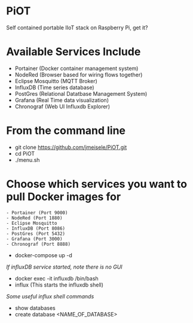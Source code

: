 # PiOT
Self contained portable IIoT stack on Raspberry Pi, get it?

# Available Services Include
- Portainer (Docker container management system)
- NodeRed (Browser based for wiring flows together)
- Eclipse Mosquitto (MQTT Broker)
- InfluxDB (Time series database)
- PostGres (Relational Datatbase Management System)
- Grafana (Real Time data visualization)
- Chronograf (Web UI Influxdb Explorer)

# From the command line
- git clone https://github.com/jmeisele/PiOT.git
- cd PiOT
- ./menu.sh
# Choose which services you want to pull Docker images for
    - Portainer (Port 9000)
    - NodeRed (Port 1880)
    - Eclipse Mosquitto
    - InfluxDB (Port 8086)
    - PostGres (Port 5432)
    - Grafana (Port 3000)
    - Chronograf (Port 8888)
- docker-compose up -d

*If influxDB service started, note there is no GUI*
- docker exec -it influxdb /bin/bash
- influx (This starts the influxdb shell)

*Some useful influx shell commands*
- show databases
- create database <NAME_OF_DATABASE>

